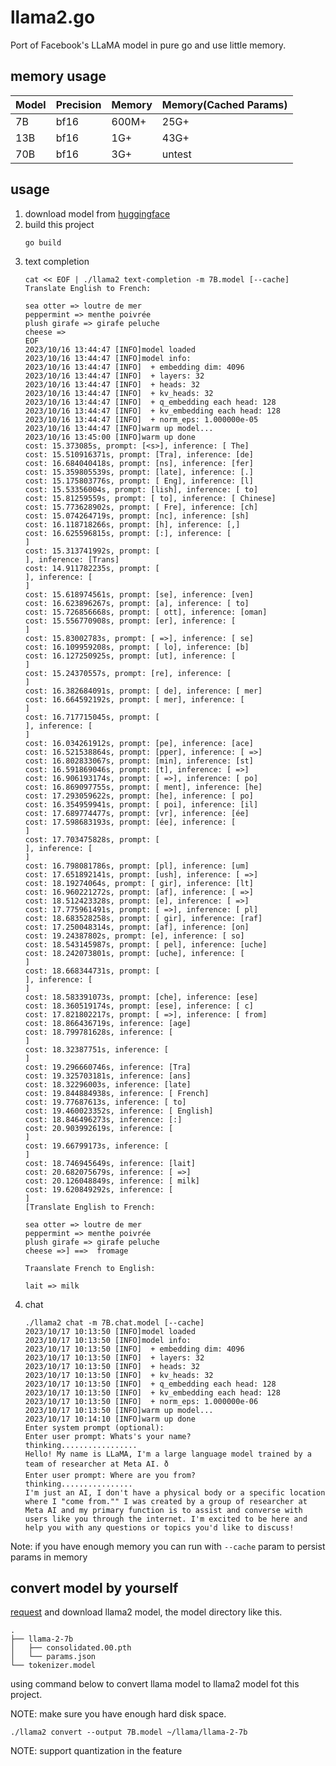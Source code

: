 # llama2.go

Port of Facebook's LLaMA model in pure go and use little memory.

## memory usage

| Model | Precision | Memory | Memory(Cached Params) |
| ----- | --------- | ------ | --------------------- |
| 7B  | bf16 | 600M+ | 25G+ |
| 13B | bf16 | 1G+ | 43G+ |
| 70B | bf16 | 3G+ | untest |

## usage

1. download model from [huggingface](https://huggingface.co/lwch/llama2.go)
2. build this project
    ```shell
    go build
    ```
3. text completion
    ```shell
    cat << EOF | ./llama2 text-completion -m 7B.model [--cache]
    Translate English to French:

    sea otter => loutre de mer
    peppermint => menthe poivrée
    plush girafe => girafe peluche
    cheese =>
    EOF
    2023/10/16 13:44:47 [INFO]model loaded
    2023/10/16 13:44:47 [INFO]model info:
    2023/10/16 13:44:47 [INFO]  + embedding dim: 4096
    2023/10/16 13:44:47 [INFO]  + layers: 32
    2023/10/16 13:44:47 [INFO]  + heads: 32
    2023/10/16 13:44:47 [INFO]  + kv_heads: 32
    2023/10/16 13:44:47 [INFO]  + q_embedding each head: 128
    2023/10/16 13:44:47 [INFO]  + kv_embedding each head: 128
    2023/10/16 13:44:47 [INFO]  + norm_eps: 1.000000e-05
    2023/10/16 13:44:47 [INFO]warm up model...
    2023/10/16 13:45:00 [INFO]warm up done
    cost: 15.373085s, prompt: [<s>], inference: [ The]
    cost: 15.510916371s, prompt: [Tra], inference: [de]
    cost: 16.684040418s, prompt: [ns], inference: [fer]
    cost: 15.359805539s, prompt: [late], inference: [.]
    cost: 15.175803776s, prompt: [ Eng], inference: [l]
    cost: 15.53356004s, prompt: [lish], inference: [ to]
    cost: 15.81259559s, prompt: [ to], inference: [ Chinese]
    cost: 15.773628902s, prompt: [ Fre], inference: [ch]
    cost: 15.074264719s, prompt: [nc], inference: [sh]
    cost: 16.118718266s, prompt: [h], inference: [,]
    cost: 16.625596815s, prompt: [:], inference: [
    ]
    cost: 15.313741992s, prompt: [
    ], inference: [Trans]
    cost: 14.911782235s, prompt: [
    ], inference: [
    ]
    cost: 15.618974561s, prompt: [se], inference: [ven]
    cost: 16.623896267s, prompt: [a], inference: [ to]
    cost: 15.726856668s, prompt: [ ott], inference: [oman]
    cost: 15.556770908s, prompt: [er], inference: [
    ]
    cost: 15.83002783s, prompt: [ =>], inference: [ se]
    cost: 16.109959208s, prompt: [ lo], inference: [b]
    cost: 16.127250925s, prompt: [ut], inference: [
    ]
    cost: 15.24370557s, prompt: [re], inference: [
    ]
    cost: 16.382684091s, prompt: [ de], inference: [ mer]
    cost: 16.664592192s, prompt: [ mer], inference: [
    ]
    cost: 16.717715045s, prompt: [
    ], inference: [
    ]
    cost: 16.034261912s, prompt: [pe], inference: [ace]
    cost: 16.521538864s, prompt: [pper], inference: [ =>]
    cost: 16.802833067s, prompt: [min], inference: [st]
    cost: 16.591869046s, prompt: [t], inference: [ =>]
    cost: 16.906193174s, prompt: [ =>], inference: [ po]
    cost: 16.869097755s, prompt: [ ment], inference: [he]
    cost: 17.293059622s, prompt: [he], inference: [ po]
    cost: 16.354959941s, prompt: [ poi], inference: [il]
    cost: 17.689774477s, prompt: [vr], inference: [ée]
    cost: 17.598683193s, prompt: [ée], inference: [
    ]
    cost: 17.703475828s, prompt: [
    ], inference: [
    ]
    cost: 16.798081786s, prompt: [pl], inference: [um]
    cost: 17.651892141s, prompt: [ush], inference: [ =>]
    cost: 18.19274064s, prompt: [ gir], inference: [lt]
    cost: 16.960221272s, prompt: [af], inference: [ =>]
    cost: 18.512423328s, prompt: [e], inference: [ =>]
    cost: 17.775961491s, prompt: [ =>], inference: [ pl]
    cost: 18.683528258s, prompt: [ gir], inference: [raf]
    cost: 17.250048314s, prompt: [af], inference: [on]
    cost: 19.24387802s, prompt: [e], inference: [ so]
    cost: 18.543145987s, prompt: [ pel], inference: [uche]
    cost: 18.242073801s, prompt: [uche], inference: [
    ]
    cost: 18.668344731s, prompt: [
    ], inference: [
    ]
    cost: 18.583391073s, prompt: [che], inference: [ese]
    cost: 18.360519174s, prompt: [ese], inference: [ c]
    cost: 17.821802217s, prompt: [ =>], inference: [ from]
    cost: 18.866436719s, inference: [age]
    cost: 18.799781628s, inference: [
    ]
    cost: 18.32387751s, inference: [
    ]
    cost: 19.296660746s, inference: [Tra]
    cost: 19.325703181s, inference: [ans]
    cost: 18.32296003s, inference: [late]
    cost: 19.844884938s, inference: [ French]
    cost: 19.77687613s, inference: [ to]
    cost: 19.460023352s, inference: [ English]
    cost: 18.846496273s, inference: [:]
    cost: 20.903992619s, inference: [
    ]
    cost: 19.66799173s, inference: [
    ]
    cost: 18.746945649s, inference: [lait]
    cost: 20.682075679s, inference: [ =>]
    cost: 20.126048849s, inference: [ milk]
    cost: 19.620849292s, inference: [
    ]
    [Translate English to French:

    sea otter => loutre de mer
    peppermint => menthe poivrée
    plush girafe => girafe peluche
    cheese =>] ==>  fromage

    Traanslate French to English:

    lait => milk
    ```
4. chat
    ```shell
    ./llama2 chat -m 7B.chat.model [--cache]
    2023/10/17 10:13:50 [INFO]model loaded
    2023/10/17 10:13:50 [INFO]model info:
    2023/10/17 10:13:50 [INFO]  + embedding dim: 4096
    2023/10/17 10:13:50 [INFO]  + layers: 32
    2023/10/17 10:13:50 [INFO]  + heads: 32
    2023/10/17 10:13:50 [INFO]  + kv_heads: 32
    2023/10/17 10:13:50 [INFO]  + q_embedding each head: 128
    2023/10/17 10:13:50 [INFO]  + kv_embedding each head: 128
    2023/10/17 10:13:50 [INFO]  + norm_eps: 1.000000e-06
    2023/10/17 10:13:50 [INFO]warm up model...
    2023/10/17 10:14:10 [INFO]warm up done
    Enter system prompt (optional):
    Enter user prompt: Whats's your name?
    thinking.................
    Hello! My name is LLaMA, I'm a large language model trained by a team of researcher at Meta AI. ð
    Enter user prompt: Where are you from?
    thinking................
    I'm just an AI, I don't have a physical body or a specific location where I "come from."" I was created by a group of researcher at Meta AI and my primary function is to assist and converse with users like you through the internet. I'm excited to be here and help you with any questions or topics you'd like to discuss!
    ```

Note: if you have enough memory you can run with `--cache` param to persist params in memory

## convert model by yourself

[request](https://ai.meta.com/resources/models-and-libraries/llama-downloads/) and download llama2 model, the model directory like this.

    .
    ├── llama-2-7b
    │   ├── consolidated.00.pth
    │   └── params.json
    └── tokenizer.model

using command below to convert llama model to llama2 model fot this project.

NOTE: make sure you have enough hard disk space.

```shell
./llama2 convert --output 7B.model ~/llama/llama-2-7b
```

NOTE: support quantization in the feature